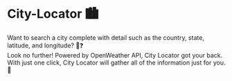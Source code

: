 # City-Locator 🏙️
Want to search a city complete with detail such as the country, state, latitude, and longitude? 🤔❓ <br>
Look no further! Powered by OpenWeather API, City Locator got your back. With just one click, City Locator will gather all of the information just for you. 🩷
